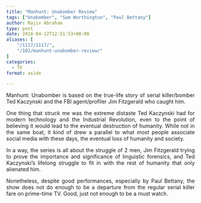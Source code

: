 ```yaml
---
title: "Manhunt: Unabomber Review"
tags: ["Unabomber", "Sam Worthington", "Paul Bettany"]
author: Rajiv Abraham
type: post
date: 2018-04-12T12:51:53+00:00
aliases: [
    "/1117/1117/",
    "/102/manhunt-unabomber-review/"
]
categories:
  - TV
format: aside

---
```

<p style="text-align: justify;">
  Manhunt: Unabomber is based on the true-life story of serial killer/bomber Ted Kaczynski and the FBI agent/profiler Jim Fitzgerald who caught him.
</p>

<p style="text-align: justify;">
  One thing that struck me was the extreme distaste Ted Kaczynski had for modern technology and the Industrial Revolution, even to the point of believing it would lead to the eventual destruction of humanity. While not in the same boat, it kind of drew a parallel to what most people associate social media with these days, the eventual loss of humanity and society.
</p>

<p style="text-align: justify;">
  In a way, the series is all about the struggle of 2 men, Jim Fitzgerald trying to prove the importance and significance of linguistic forensics, and Ted Kaczynski’s lifelong struggle to fit in with the rest of humanity that only alienated him.
</p>

<p style="text-align: justify;">
  Nonetheless, despite good performances, especially by Paul Bettany, the show does not do enough to be a departure from the regular serial killer fare on prime-time TV. Good, just not enough to be a must watch.
</p>